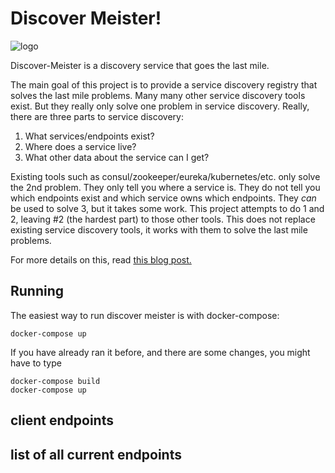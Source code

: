 # Discover Meister!

![logo](https://assets.pinshape.com/uploads/image/file/26649/container_star-wars-mse-6-mouse-droid-body-for-1-24-rc-car-chassis-3d-printing-26649.JPG)

Discover-Meister is a discovery service that goes the last mile.

The main goal of this project is to provide a service discovery registry that solves the last mile problems.
Many many other service discovery tools exist. But they really only solve one problem in service discovery. 
Really, there are three parts to service discovery:

1) What services/endpoints exist?
2) Where does a service live?
3) What other data about the service can I get?

Existing tools such as consul/zookeeper/eureka/kubernetes/etc. only solve the 2nd problem.
They only tell you where a service is. They do not tell you which endpoints exist and which service owns which endpoints.
They *can* be used to solve 3, but it takes some work. This project attempts to do 1 and 2, leaving #2 (the hardest part)
to those other tools. This does not replace existing service discovery tools, it works with them to solve the last mile problems.

For more details on this, read [this blog post.](https://medium.com/@nhumrich/your-service-discovery-is-not-service-discovery-f5a2c04bc986) 


## Running

The easiest way to run discover meister is with docker-compose:

```
docker-compose up
```

If you have already ran it before, and there are some changes,
you might have to type

```
docker-compose build
docker-compose up
```

## client endpoints



## list of all current endpoints

 
